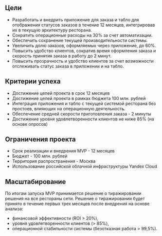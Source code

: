 ## Цели
- Разработать и внедрить приложение для заказа и табло для отображения статусов заказов в течение 12 месяцев, интегрировав их в текущую архитектуру ресторана.
- Сократить операционные расходы на 30% за счет автоматизации.
- Обеспечить сохранение текущей производительности системы.
- Увеличить долю заказов, оформляемых через приложение, до 60%.
- Повысить удобство клиентов, сократив время оформления заказа и скорость принятия заказа в работу до 2 минут.
- Повысить прозрачность и удобство клиентов за счет возможности отслеживать статус заказа в приложении и на табло.

## Критерии успеха
- Достижение целей проекта в срок 12 месяцев
- Достижение целей проекта в рамках бюджета 100 млн. рублей
- Интеграция приложения и табло с текущей системой ресторана без простоев, влияющих на операционную деятельность.
- Обеспечение средней скорости приготовления заказа - 2 минуты
- Достижение уровня удовлетворенности клиентов не ниже 85% (на основе опросов)

## Ограничения проекта
- Срок реализации и внедрения MVP - 12 месяцев
- Бюджет - 100 млн. рублей
- Территория распространения - Москва
- Использование российской облачной инфраструктуры Yandex Cloud

## Масштабирование
По итогам запуска MVP принимается решение о тиражировании решения на все рестораны сети.
Решение о тиражировании будет принято в течение первых трех месяцев после внедрения на основе анализа: 
- финансовой эффективности (ROI > 20%),
- уровня удовлетворенности клиентов (> 85%),
- операционной стабильности системы (безотказная работа > 99,5%).
